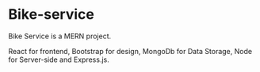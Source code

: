 # Bike-service
Bike Service is a MERN project. 

React for frontend, Bootstrap for design, MongoDb for Data Storage, Node for Server-side and Express.js.

